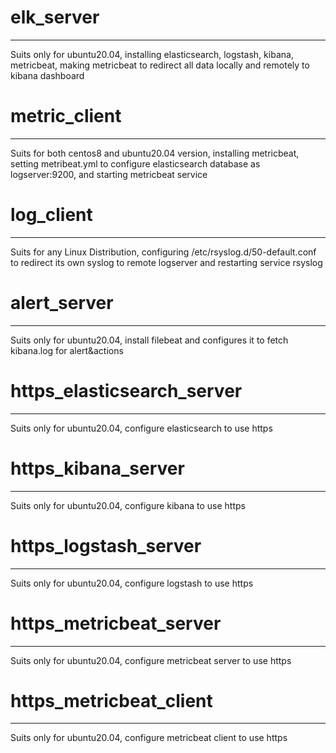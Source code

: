 # elk_server
--------------
Suits only for ubuntu20.04, installing elasticsearch, logstash,  kibana, metricbeat, making metricbeat to redirect all data locally and remotely to kibana dashboard

# metric_client
--------------
Suits for both centos8 and ubuntu20.04 version, installing metricbeat, setting metribeat.yml to configure elasticsearch database as logserver:9200, and starting metricbeat service 

# log_client
--------------
Suits for any Linux Distribution, configuring /etc/rsyslog.d/50-default.conf to redirect its own syslog to remote logserver and restarting service rsyslog

# alert_server
--------------
Suits only for ubuntu20.04, install filebeat and configures it to fetch kibana.log for alert&actions

# https_elasticsearch_server
----------------------------
Suits only for ubuntu20.04, configure elasticsearch to use https

# https_kibana_server
---------------------
Suits only for ubuntu20.04, configure kibana to use https

# https_logstash_server
-----------------------
Suits only for ubuntu20.04, configure logstash to use https

# https_metricbeat_server
-------------------------
Suits only for ubuntu20.04, configure metricbeat server to use https

# https_metricbeat_client
-------------------------
Suits only for ubuntu20.04, configure metricbeat client to use https